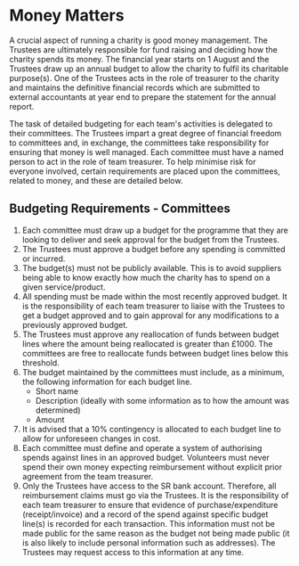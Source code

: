 # Money Matters

A crucial aspect of running a charity is good money management. The Trustees are ultimately responsible for fund raising and deciding how the charity spends its money. The financial year starts on 1 August and the Trustees draw up an annual budget to allow the charity to fulfil its charitable purpose(s). One of the Trustees acts in the role of treasurer to the charity and maintains the definitive financial records which are submitted to external accountants at year end to prepare the statement for the annual report.

The task of detailed budgeting for each team's activities is delegated to their committees. The Trustees impart a great degree of financial freedom to committees  and, in exchange, the committees take responsibility for ensuring that money is well managed. Each committee must have a named person to act in the role of team treasurer.  To help minimise risk for everyone involved, certain requirements are placed upon the committees, related to money, and these are detailed below. 

## Budgeting Requirements - Committees

1. Each committee must draw up a budget for the programme that they are looking to deliver and seek approval for the budget from the Trustees.
2. The Trustees must approve a budget before any spending is committed or incurred.
3. The budget(s) must not be publicly available. This is to avoid suppliers being able to know exactly how much the charity has to spend on a given service/product.
4. All spending must be made within the most recently approved budget. It is the responsibility of each team treasurer to liaise with the Trustees to get a budget approved and to gain approval for any modifications to a previously approved budget.
5. The Trustees must approve any reallocation of funds between budget lines where the amount being reallocated is greater than £1000. The committees are free to reallocate funds between budget lines below this threshold.
6. The budget maintained by the committees must include, as a minimum, the following information for each budget line. 
   * Short name
   * Description \(ideally with some information as to how the amount was determined\)
   * Amount
7. It is advised that a 10% contingency is allocated to each budget line to allow for unforeseen changes in cost.
8. Each committee must define and operate a system of authorising spends against lines in an approved budget. Volunteers must never spend their own money expecting reimbursement without explicit prior agreement from the team treasurer.
9. Only the Trustees have access to the SR bank account. Therefore, all reimbursement claims must go via the Trustees. It is the responsibility of each team treasurer to ensure that evidence of purchase/expenditure \(receipt/invoice\) and a record of the spend against specific budget line\(s\) is recorded for each transaction. This information must not be made public for the same reason as the budget not being made public \(it is also likely to include personal information such as addresses\). The Trustees may request access to this information at any time.


